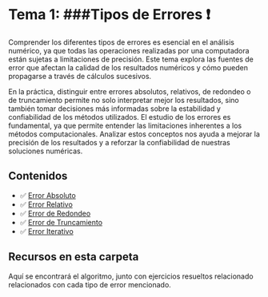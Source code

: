 # Tema 1: ###Tipos de Errores ❗

Comprender los diferentes tipos de errores es esencial en el análisis numérico, ya que todas las operaciones realizadas por una computadora están sujetas a limitaciones de precisión. Este tema explora las fuentes de error que afectan la calidad de los resultados numéricos y cómo pueden propagarse a través de cálculos sucesivos.

En la práctica, distinguir entre errores absolutos, relativos, de redondeo o de truncamiento permite no solo interpretar mejor los resultados, sino también tomar decisiones más informadas sobre la estabilidad y confiabilidad de los métodos utilizados. El estudio de los errores es fundamental, ya que permite entender las limitaciones inherentes a los métodos computacionales. Analizar estos conceptos nos ayuda a mejorar la precisión de los resultados y a reforzar la confiabilidad de nuestras soluciones numéricas.


## Contenidos

- ✅ [Error Absoluto](tema-1/Error%20Absoluto.md)
- ✅ [Error Relativo](tema-1/Error%20Relativo.md)
- ✅ [Error de Redondeo](tema-1/Error%20Redondeo.md)
- ✅ [Error de Truncamiento](tema-1/Error%20De%20Truncamiento.md)
- ✅ [Error Iterativo](tema-1/Error%20Iterativo.md)

## Recursos en esta carpeta

Aquí se encontrará el algoritmo, junto con ejercicios resueltos relacionado relacionados con cada tipo de error mencionado.

